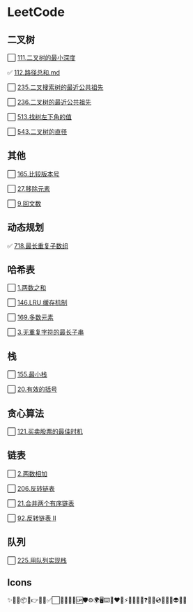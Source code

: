 # LeetCode

## 二叉树

⬜ [111.二叉树的最小深度](./docs/markdown/二叉树/111.二叉树的最小深度.md)

✅ [112.路径总和.md](./docs/markdown/二叉树/112.路径总和.md)

⬜ [235.二叉搜索树的最近公共祖先](./docs/markdown/二叉树/235.二叉搜索树的最近公共祖先.md)

⬜ [236.二叉树的最近公共祖先](./docs/markdown/二叉树/236.二叉树的最近公共祖先.md)

⬜ [513.找树左下角的值](./docs/markdown/二叉树/513.找树左下角的值.md)

⬜ [543.二叉树的直径](./docs/markdown/二叉树/543.二叉树的直径.md)

## 其他

⬜ [165.比较版本号](./docs/markdown/其他/165.比较版本号.md)

⬜ [27.移除元素](./docs/markdown/其他/27.移除元素.md)

⬜ [9.回文数](./docs/markdown/其他/9.回文数.md)

## 动态规划

✅ [718.最长重复子数组](./docs/markdown/动态规划/718.最长重复子数组.md)

## 哈希表

⬜ [1.两数之和](./docs/markdown/哈希表/1.两数之和.md)

⬜ [146.LRU 缓存机制](./docs/markdown/哈希表/146.LRU缓存机制.md)

⬜ [169.多数元素](./docs/markdown/哈希表/169.多数元素.md)

⬜ [3.无重复字符的最长子串](./docs/markdown/哈希表/3.无重复字符的最长子串.md)

## 栈

⬜ [155.最小栈](./docs/markdown/栈/155.最小栈.md)

⬜ [20.有效的括号](./docs/markdown/栈/20.有效的括号.md)

## 贪心算法

⬜ [121.买卖股票的最佳时机](./docs/markdown/贪心算法/121.买卖股票的最佳时机.md)

## 链表

⬜ [2.两数相加](./docs/markdown/链表/2.两数相加.md)

⬜ [206.反转链表](./docs/markdown/链表/206.反转链表.md)

⬜ [21.合并两个有序链表](./docs/markdown/链表/21.合并两个有序链表.md)

⬜ [92.反转链表 II](./docs/markdown/链表/92.反转链表II.md)

## 队列

⬜ [225.用队列实现栈](./docs/markdown/队列/225.用队列实现栈.md)

## Icons

✨🐛🔗📦🔨👉🌈🎨✅⬜📝💄🌱🔰🆙🛡⚙️🌍🖥⌨️🤝❤️💚⚡🔌🧳💪🎯❓👬🎁💿📖🧐🤔👽🎉🔧
